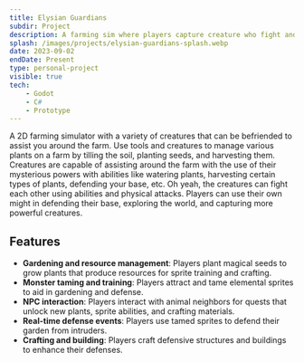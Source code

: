 ```yaml
---
title: Elysian Guardians
subdir: Project
description: A farming sim where players capture creature who fight and aid around the farm.
splash: /images/projects/elysian-guardians-splash.webp
date: 2023-09-02
endDate: Present
type: personal-project
visible: true
tech:
    - Godot
    - C#
    - Prototype
---
```


A 2D farming simulator with a variety of creatures that can be befriended to assist you around the farm. Use tools and creatures to manage various plants on a farm by tilling the soil, planting seeds, and harvesting them. Creatures are capable of assisting around the farm with the use of their mysterious powers with abilities like watering plants, harvesting certain types of plants, defending your base, etc. Oh yeah, the creatures can fight each other using abilities and physical attacks. Players can use their own might in defending their base, exploring the world, and capturing more powerful creatures.

## Features

- **Gardening and resource management**: Players plant magical seeds to grow plants that produce resources for sprite training and crafting.
- **Monster taming and training**: Players attract and tame elemental sprites to aid in gardening and defense.
- **NPC interaction**: Players interact with animal neighbors for quests that unlock new plants, sprite abilities, and crafting materials.
- **Real-time defense events**: Players use tamed sprites to defend their garden from intruders.
- **Crafting and building**: Players craft defensive structures and buildings to enhance their defenses.
